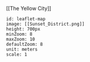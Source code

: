 [[The Yellow City]]

```leaflet
id: leaflet-map
image: [[Sunset_District.png]]
height: 700px
minZoom: 8 
maxZoom: 10
defaultZoom: 8
unit: meters
scale: 1
```

